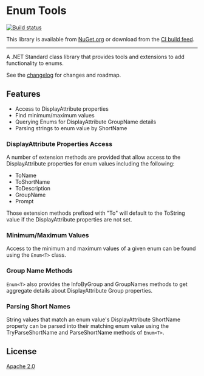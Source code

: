 # Enum Tools
[![Build status](https://ci.appveyor.com/api/projects/status/dcquffxl5ua3065i?svg=true)](https://ci.appveyor.com/project/kyleherzog/enumtools)

This library is available from [NuGet.org](https://www.nuget.org/packages/EnumTools/)
or download from the [CI build feed](https://ci.appveyor.com/nuget/enumtools).

--------------------------

A .NET Standard class library that provides tools and extensions to add functionality to enums.

See the [changelog](CHANGELOG.md) for changes and roadmap.

## Features

- Access to DisplayAttribute properties
- Find minimum/maximum values
- Querying Enums for DisplayAttribute GroupName details
- Parsing strings to enum value by ShortName

### DisplayAttribute Properties Access
A number of extension methods are provided that allow access to the DisplayAttribute properties for enum values including the following:
- ToName
- ToShortName
- ToDescription
- GroupName
- Prompt

Those extension methods prefixed with "To" will default to the ToString value if the DisplayAttribute properties are not set.

### Minimum/Maximum Values
Access to the minimum and maximum values of a given enum can be found using the `Enum<T>` class.

### Group Name Methods
`Enum<T>` also provides the InfoByGroup and GroupNames methods to get aggregate details about DisplayAttribute Group properties.

### Parsing Short Names
String values that match an enum value's DisplayAttribute ShortName property can be parsed into their matching enum value using the TryParseShortName and ParseShortName methods of `Enum<T>`.


## License
[Apache 2.0](LICENSE)